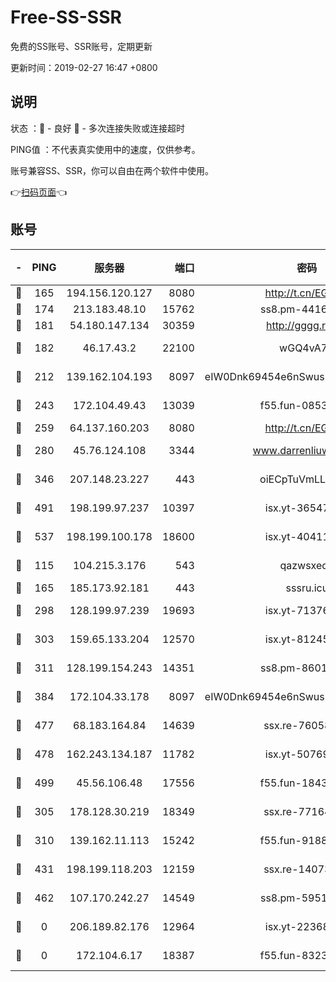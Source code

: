 # Free-SS-SSR

免费的SS账号、SSR账号，定期更新

更新时间：2019-02-27 16:47 +0800

## 说明

状态     ：🙂 - 良好 🙁 - 多次连接失败或连接超时

PING值   ：不代表真实使用中的速度，仅供参考。

账号兼容SS、SSR，你可以自由在两个软件中使用。

👉[扫码页面](https://liesauer.github.io/free-ss-ssr.github.io/)👈

## 账号

|-|PING|服务器|端口|密码|加密方式|区域|
|:----:|:----:|:-----:|-----:|:----:|:----:|:----:|
|🙂|165|194.156.120.127|8080|http://t.cn/EGJIyrl|rc4-md5|RU|
|🙂|174|213.183.48.10|15762|ss8.pm-44164718|rc4-md5|RU|
|🙂|181|54.180.147.134|30359|http://gggg.rocks|chacha20|KR|
|🙂|182|46.17.43.2|22100|wGQ4vA7D|aes-256-gcm|RU|
|🙂|212|139.162.104.193|8097|eIW0Dnk69454e6nSwuspv9DmS201tQ0D|aes-256-cfb|JP|
|🙂|243|172.104.49.43|13039|f55.fun-08537634|aes-256-cfb|SG|
|🙂|259|64.137.160.203|8080|http://t.cn/EGJIyrl|rc4-md5|CA|
|🙂|280|45.76.124.108|3344|www.darrenliuwei.com|aes-256-cfb|AU|
|🙂|346|207.148.23.227|443|oiECpTuVmLLxk4Ts|aes-256-cfb|US|
|🙂|491|198.199.97.237|10397|isx.yt-36547165|aes-256-cfb|US|
|🙂|537|198.199.100.178|18600|isx.yt-40411480|aes-256-cfb|US|
|🙂|115|104.215.3.176|543|qazwsxedc|aes-256-gcm|JP|
|🙂|165|185.173.92.181|443|sssru.icu|rc4-md5|RU|
|🙂|298|128.199.97.239|19693|isx.yt-71376906|aes-256-cfb|SG|
|🙂|303|159.65.133.204|12570|isx.yt-81245321|aes-256-cfb|SG|
|🙂|311|128.199.154.243|14351|ss8.pm-86017708|aes-256-cfb|SG|
|🙂|384|172.104.33.178|8097|eIW0Dnk69454e6nSwuspv9DmS201tQ0D|aes-256-cfb|SG|
|🙂|477|68.183.164.84|14639|ssx.re-76058671|aes-256-cfb|US|
|🙂|478|162.243.134.187|11782|isx.yt-50769400|aes-256-cfb|US|
|🙂|499|45.56.106.48|17556|f55.fun-18434064|aes-256-cfb|US|
|🙁|305|178.128.30.219|18349|ssx.re-77164878|aes-256-cfb|SG|
|🙁|310|139.162.11.113|15242|f55.fun-91886429|aes-256-cfb|SG|
|🙁|431|198.199.118.203|12159|ssx.re-14073508|aes-256-cfb|US|
|🙁|462|107.170.242.27|14549|ss8.pm-59512535|aes-256-cfb|US|
|🙁|0|206.189.82.176|12964|isx.yt-22368985|aes-256-cfb|SG|
|🙁|0|172.104.6.17|18387|f55.fun-83237856|aes-256-cfb|US|
